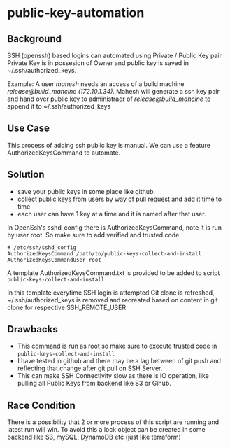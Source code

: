 # public-key-automation

## Background
SSH (openssh) based logins can automated using Private / Public Key pair. Private Key is in possesion of Owner and public key is saved in ~/.ssh/authorized_keys.

Example:
A user *mahesh* needs an access of a build machine *release@build_mahcine (172.10.1.34)*. 
Mahesh will generate a ssh key pair and hand over public key to administraor of *release@build_mahcine* to append it to ~/.ssh/authorized_keys

## Use Case 
This process of adding ssh public key is manual. We can use a feature AuthorizedKeysCommand to automate.

## Solution
+ save your public keys in some place like github. 
+ collect public keys from users by way of pull request and add it time to time
+ each user can have 1 key at a time and it is named after that user.

In OpenSsh's sshd_config there is AuthorizedKeysCommand, note it is run by user root. So make sure to add verified and trusted code.
```
# /etc/ssh/sshd_config
AuthorizedKeysCommand /path/to/public-keys-collect-and-install
AuthorizedKeysCommandUser root
```

A template AuthorizedKeysCommand.txt is provided to be added to script ```public-keys-collect-and-install```

In this template everytime SSH login is attempted Git clone is refreshed, ~/.ssh/authorized_keys is removed and recreated based on content in git clone for respective SSH_REMOTE_USER

## Drawbacks
+ This command is run as root so make sure to execute trusted code in ```public-keys-collect-and-install```
+ I have tested in github and there may be a lag between of git push and reflecting that change after git pull on SSH Server. 
+ This can make SSH Connectivity slow as there is IO operation, like pulling all Public Keys from backend like S3 or Gihub.

## Race Condition 
There is a possibility that 2 or more process of this script are running and latest run will win.
To avoid this a lock object can be created in some backend like S3, mySQL, DynamoDB etc (just like terraform)
